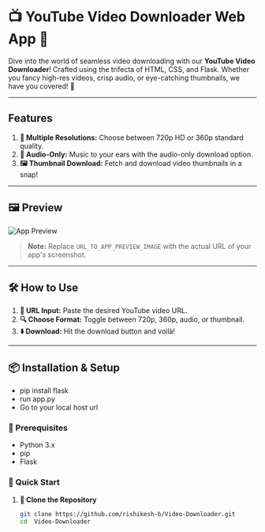 # 📺 YouTube Video Downloader Web App 🚀

Dive into the world of seamless video downloading with our **YouTube Video Downloader**! Crafted using the trifecta of HTML, CSS, and Flask. Whether you fancy high-res videos, crisp audio, or eye-catching thumbnails, we have you covered! 🌟

---

##  Features

1. **🎥 Multiple Resolutions:** Choose between 720p HD or 360p standard quality.
2. **🎵 Audio-Only:** Music to your ears with the audio-only download option.
3. **🖼 Thumbnail Download:** Fetch and download video thumbnails in a snap!

---

## 🖼️ Preview

![App Preview](URL_TO_APP_PREVIEW_IMAGE)

> **Note:** Replace `URL_TO_APP_PREVIEW_IMAGE` with the actual URL of your app's screenshot.

---

## 🛠️ How to Use

1. **🔗 URL Input:** Paste the desired YouTube video URL.
2. **🔍 Choose Format:** Toggle between 720p, 360p, audio, or thumbnail.
3. **⬇️ Download:** Hit the download button and voilà!

---

## 📦 Installation & Setup
- pip install flask
- run app.py
- Go to your local host url

### 🧰 Prerequisites
- Python 3.x
- pip
- Flask

### 🚀 Quick Start

1. **📂 Clone the Repository**
   ```bash
   git clone https://github.com/rishikesh-b/Video-Downloader.git
   cd  Video-Downloader
